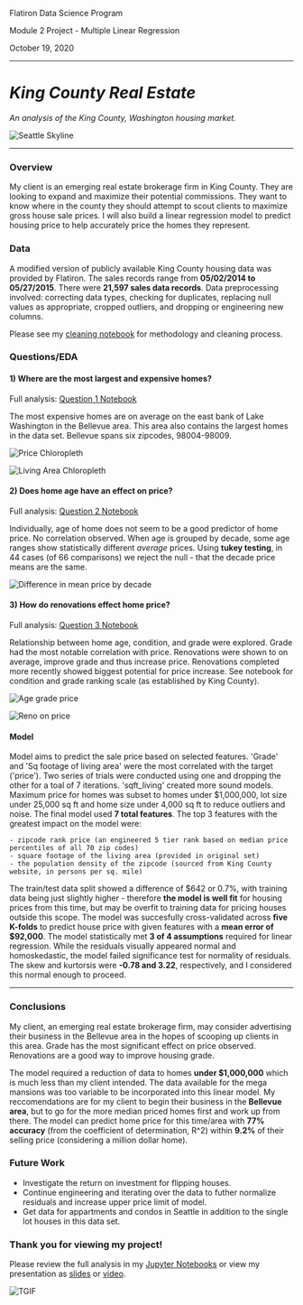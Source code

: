 Flatiron Data Science Program

Module 2 Project - Multiple Linear Regression

October 19, 2020

---

# *King County Real Estate*

*An analysis of the King County, Washington housing market.*

![Seattle Skyline](./images/seattle_orange.png)

---

### Overview

My client is an emerging real estate brokerage firm in King County. They are looking to expand and maximize their potential commissions. They want to know where in the county they should attempt to scout clients to maximize gross house sale prices. I will also build a linear regression model to predict housing price to help accurately price the homes they represent.


### Data

A modified version of publicly available King County housing data was provided by Flatiron. The sales records range from **05/02/2014 to 05/27/2015**. There were **21,597 sales data records**. Data preprocessing involved: correcting data types, checking for duplicates, replacing null values as appropriate, cropped outliers, and dropping or engineering new columns.

Please see my [cleaning notebook](./notebooks/Data_Cleaning.ipynb) for methodology and cleaning process.

### Questions/EDA

#### 1) Where are the most largest and expensive homes?

Full analysis: [Question 1 Notebook](./notebooks/Question_1_Where?.ipynb)

The most expensive homes are on average on the east bank of Lake Washington in the Bellevue area. This area also contains the largest homes in the data set. Bellevue spans six zipcodes, 98004-98009.

![Price Chloropleth](./images/price_mean_map.png)


![Living Area Chloropleth](./images/sqft_liv_map.png)




#### 2) Does home age have an effect on price?

Full analysis: [Question 2 Notebook](./notebooks/Question_2_Age?.ipynb)

Individually, age of home does not seem to be a good predictor of home price. No correlation observed. When age is grouped by decade, some age ranges show statistically different *average* prices. Using **tukey testing**, in 44 cases (of 66 comparisons) we reject the null - that the decade price means are the same.

![Difference in mean price by decade](./images/mean_age.png)




#### 3) How do renovations effect home price?

Full analysis: [Question 3 Notebook](./notebooks/Question_3_Conditions?.ipynb)

Relationship between home age, condition, and grade were explored. Grade had the most notable correlation with price. Renovations were shown to on average, improve grade and thus increase price. Renovations completed more recently showed biggest potential for price increase. See notebook for condition and grade ranking scale (as established by King County).

![Age grade price](./images/age_grade.png)

![Reno on price](./images/reno.png)




#### Model

Model aims to predict the sale price based on selected features. 'Grade' and 'Sq footage of living area' were the most correlated with the target ('price'). Two series of trials were conducted using one and dropping the other for a toal of 7 iterations. 'sqft_living' created more sound models. Maximum price for homes was subset to homes under $1,000,000, lot size under 25,000 sq ft and home size under 4,000 sq ft to reduce outliers and noise. The final model used **7 total features**. The top 3 features with the greatest impact on the model were: 

    - zipcode rank price (an engineered 5 tier rank based on median price percentiles of all 70 zip codes) 
    - square footage of the living area (provided in original set)
    - the population density of the zipcode (sourced from King County website, in persons per sq. mile)

The train/test data split showed a difference of $642 or 0.7%, with training data being just slightly higher - therefore **the model is well fit** for housing prices from this time, but may be overfit to training data for pricing houses outside this scope. The model was succesfully cross-validated across **five K-folds** to predict house price with given features with a **mean error of $92,000**. The model statistically met **3 of 4 assumptions** required for linear regression. While the residuals visually appeared normal and homoskedastic, the model failed significance test for normality of residuals. The skew and kurtorsis were **-0.78 and 3.22**, respectively, and I considered this normal enough to proceed. 


---
### Conclusions

My client, an emerging real estate brokerage firm, may consider advertising their business in the Bellevue area in the hopes of scooping up clients in this area. Grade has the most significant effect on price observed. Renovations are a good way to improve housing grade.

The model required a reduction of data to homes **under $1,000,000** which is much less than my client intended. The data available for the mega mansions was too variable to be incorporated into this linear model. My reccomendations are for my client to begin their business in the **Bellevue area**, but to go for the more median priced homes first and work up from there. The model can predict home price for this time/area with **77% accuracy** (from the coefficient of determination, R^2) within **9.2%** of their selling price (considering a million dollar home).


### Future Work

- Investigate the return on investment for flipping houses.
- Continue engineering and iterating over the data to futher normalize residuals and increase upper price limit of model.
- Get data for appartments and condos in Seattle in addition to the single lot houses in this data set.


### Thank you for viewing my project!

Please review the full analysis in my [Jupyter Notebooks](./notebooks) or view my presentation as [slides](./Mod02_presentation.pdf) or [video]().

![TGIF](./images/tgif.jpg)

